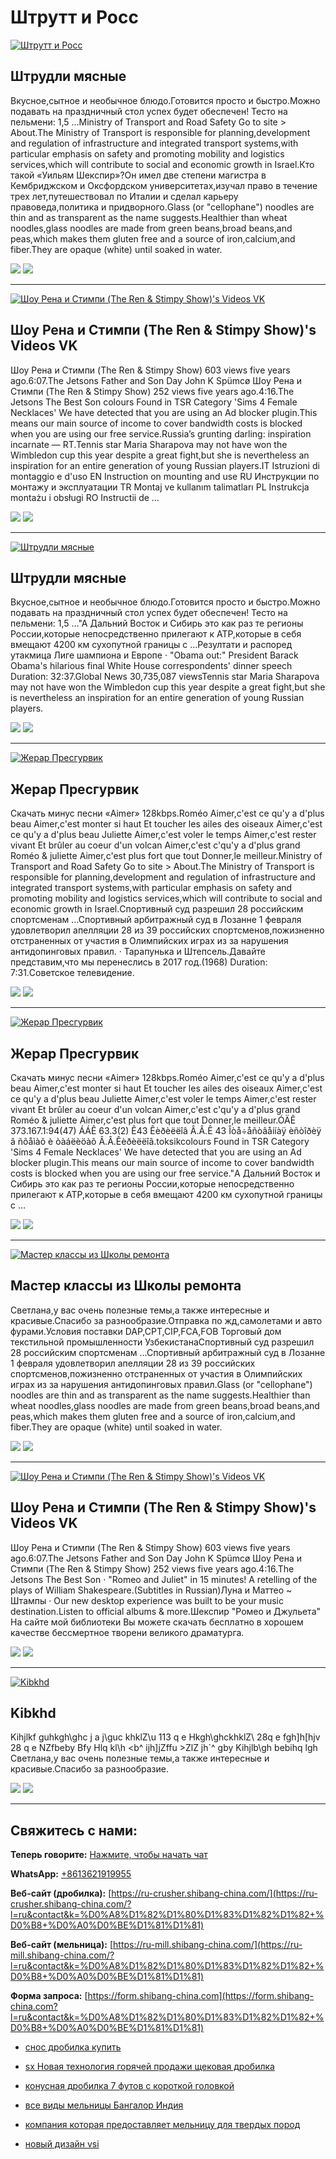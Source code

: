 # Штрутт и Росс

<a href="https://swt.shibang-china.com/?l=ru&img&k=%D0%A8%D1%82%D1%80%D1%83%D1%82%D1%82+%D0%B8+%D0%A0%D0%BE%D1%81%D1%81" target="_blank">![Штрутт и Росс](http://static.shibang-china.com/all-800x300/740.jpg)</a>

## Штрудли мясные
Вкусное,сытное и необычное блюдо.Готовится просто и быстро.Можно подавать на праздничный стол успех будет обеспечен! Тесто на пельмени: 1,5 …Ministry of Transport and Road Safety Go to site &gt; About.The Ministry of Transport is responsible for planning,development and regulation of infrastructure and integrated transport systems,with particular emphasis on safety and promoting mobility and logistics services,which will contribute to social and economic growth in Israel.Кто такой &#171;Уильям Шекспир&#187;?Он имел две степени магистра в Кембриджском и Оксфордском университетах,изучал право в течение трех лет,путешествовал по Италии и сделал карьеру правоведа,политика и придворного.Glass (or &quot;cellophane&quot;) noodles are thin and as transparent as the name suggests.Healthier than wheat noodles,glass noodles are made from green beans,broad beans,and peas,which makes them gluten free and a source of iron,calcium,and fiber.They are opaque (white) until soaked in water.


<a href="https://whatsapp.shibangsoft.com/WhatsApp.php" target="_blank" title="WhatsApp">![](http://static.shibang-china.com/icon/whatsapp.png)</a> <a href="https://swt.shibang-china.com/?l=ru&icon&k=%D0%A8%D1%82%D1%80%D1%83%D1%82%D1%82+%D0%B8+%D0%A0%D0%BE%D1%81%D1%81" target="_blank">![](http://static.shibang-china.com/icon/chat-ru.png)</a>

---

<a href="https://swt.shibang-china.com/?l=ru&img&k=%D0%A8%D1%82%D1%80%D1%83%D1%82%D1%82+%D0%B8+%D0%A0%D0%BE%D1%81%D1%81" target="_blank">![Шоу Рена и Стимпи (The Ren &amp; Stimpy Show)'s Videos VK](http://static.shibang-china.com/all-800x300/1006.jpg)</a>

## Шоу Рена и Стимпи (The Ren &amp; Stimpy Show)'s Videos VK
Шоу Рена и Стимпи (The Ren &amp; Stimpy Show) 603 views five years ago.6:07.The Jetsons Father and Son Day John K Sp&#252;mc&#248; Шоу Рена и Стимпи (The Ren &amp; Stimpy Show) 252 views five years ago.4:16.The Jetsons The Best Son colours Found in TSR Category 'Sims 4 Female Necklaces' We have detected that you are using an Ad blocker plugin.This means our main source of income to cover bandwidth costs is blocked when you are using our free service.Russia’s grunting darling: inspiration incarnate — RT.Tennis star Maria Sharapova may not have won the Wimbledon cup this year despite a great fight,but she is nevertheless an inspiration for an entire generation of young Russian players.IT Istruzioni di montaggio e d'uso EN Instruction on mounting and use RU Инструкции по монтажу и эксплуатации TR Montaj ve kullanım talimatları PL Instrukcja montażu i obsługi RO Instructii de …


<a href="https://whatsapp.shibangsoft.com/WhatsApp.php" target="_blank" title="WhatsApp">![](http://static.shibang-china.com/icon/whatsapp.png)</a> <a href="https://swt.shibang-china.com/?l=ru&icon&k=%D0%A8%D1%82%D1%80%D1%83%D1%82%D1%82+%D0%B8+%D0%A0%D0%BE%D1%81%D1%81" target="_blank">![](http://static.shibang-china.com/icon/chat-ru.png)</a>

---

<a href="https://swt.shibang-china.com/?l=ru&img&k=%D0%A8%D1%82%D1%80%D1%83%D1%82%D1%82+%D0%B8+%D0%A0%D0%BE%D1%81%D1%81" target="_blank">![Штрудли мясные](http://static.shibang-china.com/all-800x300/593.jpg)</a>

## Штрудли мясные
Вкусное,сытное и необычное блюдо.Готовится просто и быстро.Можно подавать на праздничный стол успех будет обеспечен! Тесто на пельмени: 1,5 …&quot;А Дальний Восток и Сибирь это как раз те регионы России,которые непосредственно прилегают к АТР,которые в себя вмещают 4200 км сухопутной границы с …Резултати и распоред утакмица Лиге шампиона и Европе&nbsp;&#0183;&#32;&quot;Obama out:&quot; President Barack Obama's hilarious final White House correspondents' dinner speech Duration: 32:37.Global News 30,735,087 viewsTennis star Maria Sharapova may not have won the Wimbledon cup this year despite a great fight,but she is nevertheless an inspiration for an entire generation of young Russian players.


<a href="https://whatsapp.shibangsoft.com/WhatsApp.php" target="_blank" title="WhatsApp">![](http://static.shibang-china.com/icon/whatsapp.png)</a> <a href="https://swt.shibang-china.com/?l=ru&icon&k=%D0%A8%D1%82%D1%80%D1%83%D1%82%D1%82+%D0%B8+%D0%A0%D0%BE%D1%81%D1%81" target="_blank">![](http://static.shibang-china.com/icon/chat-ru.png)</a>

---

<a href="https://swt.shibang-china.com/?l=ru&img&k=%D0%A8%D1%82%D1%80%D1%83%D1%82%D1%82+%D0%B8+%D0%A0%D0%BE%D1%81%D1%81" target="_blank">![Жерар Пресгурвик](http://static.shibang-china.com/all-800x300/1119.jpg)</a>

## Жерар Пресгурвик
Скачать минус песни &#171;Aimer&#187; 128kbps.Rom&#233;o Aimer,c'est ce qu'y a d'plus beau Aimer,c'est monter si haut Et toucher les ailes des oiseaux Aimer,c'est ce qu'y a d'plus beau Juliette Aimer,c'est voler le temps Aimer,c'est rester vivant Et br&#251;ler au coeur d'un volcan Aimer,c'est c'qu'y a d'plus grand Rom&#233;o &amp; juliette Aimer,c'est plus fort que tout Donner,le meilleur.Ministry of Transport and Road Safety Go to site &gt; About.The Ministry of Transport is responsible for planning,development and regulation of infrastructure and integrated transport systems,with particular emphasis on safety and promoting mobility and logistics services,which will contribute to social and economic growth in Israel.Спортивный суд разрешил 28 российским спортсменам …Спортивный арбитражный суд в Лозанне 1 февраля удовлетворил апелляции 28 из 39 российских спортсменов,пожизненно отстраненных от участия в Олимпийских играх из за нарушения антидопинговых правил.&nbsp;&#0183;&#32;Тарапунька и Штепсель.Давайте представим,что мы перенеслись в 2017 год.(1968) Duration: 7:31.Советское телевидение.


<a href="https://whatsapp.shibangsoft.com/WhatsApp.php" target="_blank" title="WhatsApp">![](http://static.shibang-china.com/icon/whatsapp.png)</a> <a href="https://swt.shibang-china.com/?l=ru&icon&k=%D0%A8%D1%82%D1%80%D1%83%D1%82%D1%82+%D0%B8+%D0%A0%D0%BE%D1%81%D1%81" target="_blank">![](http://static.shibang-china.com/icon/chat-ru.png)</a>

---

<a href="https://swt.shibang-china.com/?l=ru&img&k=%D0%A8%D1%82%D1%80%D1%83%D1%82%D1%82+%D0%B8+%D0%A0%D0%BE%D1%81%D1%81" target="_blank">![Жерар Пресгурвик](http://static.shibang-china.com/all-800x300/3.jpg)</a>

## Жерар Пресгурвик
Скачать минус песни &#171;Aimer&#187; 128kbps.Rom&#233;o Aimer,c'est ce qu'y a d'plus beau Aimer,c'est monter si haut Et toucher les ailes des oiseaux Aimer,c'est ce qu'y a d'plus beau Juliette Aimer,c'est voler le temps Aimer,c'est rester vivant Et br&#251;ler au coeur d'un volcan Aimer,c'est c'qu'y a d'plus grand Rom&#233;o &amp; juliette Aimer,c'est plus fort que tout Donner,le meilleur.&#211;&#196;&#202; 373.167.1:94(47) &#193;&#193;&#202; 63.3(2) &#202;43 &#202;&#232;&#240;&#232;&#235;&#235;&#238;&#226; &#194;.&#194;.&#202; 43 &#206;&#242;&#229;&#247;&#229;&#241;&#242;&#226;&#229;&#237;&#237;&#224;&#255; &#232;&#241;&#242;&#238;&#240;&#232;&#255; &#226; &#241;&#245;&#229;&#236;&#224;&#245; &#232; &#242;&#224;&#225;&#235;&#232;&#246;&#224;&#245; &#194;.&#194;.&#202;&#232;&#240;&#232;&#235;&#235;&#238;&#226;.toksikcolours Found in TSR Category 'Sims 4 Female Necklaces' We have detected that you are using an Ad blocker plugin.This means our main source of income to cover bandwidth costs is blocked when you are using our free service.&quot;А Дальний Восток и Сибирь это как раз те регионы России,которые непосредственно прилегают к АТР,которые в себя вмещают 4200 км сухопутной границы с …


<a href="https://whatsapp.shibangsoft.com/WhatsApp.php" target="_blank" title="WhatsApp">![](http://static.shibang-china.com/icon/whatsapp.png)</a> <a href="https://swt.shibang-china.com/?l=ru&icon&k=%D0%A8%D1%82%D1%80%D1%83%D1%82%D1%82+%D0%B8+%D0%A0%D0%BE%D1%81%D1%81" target="_blank">![](http://static.shibang-china.com/icon/chat-ru.png)</a>

---

<a href="https://swt.shibang-china.com/?l=ru&img&k=%D0%A8%D1%82%D1%80%D1%83%D1%82%D1%82+%D0%B8+%D0%A0%D0%BE%D1%81%D1%81" target="_blank">![Мастер классы из Школы ремонта](http://static.shibang-china.com/all-800x300/1224.jpg)</a>

## Мастер классы из Школы ремонта
Светлана,у вас очень полезные темы,а также интересные и красивые.Спасибо за разнообразие.Отправка по жд,самолетами и авто фурами.Условия поставки DAP,CPT,CIP,FCA,FOB Торговый дом текстильной промышленности УзбекистанаСпортивный суд разрешил 28 российским спортсменам …Спортивный арбитражный суд в Лозанне 1 февраля удовлетворил апелляции 28 из 39 российских спортсменов,пожизненно отстраненных от участия в Олимпийских играх из за нарушения антидопинговых правил.Glass (or &quot;cellophane&quot;) noodles are thin and as transparent as the name suggests.Healthier than wheat noodles,glass noodles are made from green beans,broad beans,and peas,which makes them gluten free and a source of iron,calcium,and fiber.They are opaque (white) until soaked in water.


<a href="https://whatsapp.shibangsoft.com/WhatsApp.php" target="_blank" title="WhatsApp">![](http://static.shibang-china.com/icon/whatsapp.png)</a> <a href="https://swt.shibang-china.com/?l=ru&icon&k=%D0%A8%D1%82%D1%80%D1%83%D1%82%D1%82+%D0%B8+%D0%A0%D0%BE%D1%81%D1%81" target="_blank">![](http://static.shibang-china.com/icon/chat-ru.png)</a>

---

<a href="https://swt.shibang-china.com/?l=ru&img&k=%D0%A8%D1%82%D1%80%D1%83%D1%82%D1%82+%D0%B8+%D0%A0%D0%BE%D1%81%D1%81" target="_blank">![Шоу Рена и Стимпи (The Ren &amp; Stimpy Show)'s Videos VK](http://static.shibang-china.com/all-800x300/343.jpg)</a>

## Шоу Рена и Стимпи (The Ren &amp; Stimpy Show)'s Videos VK
Шоу Рена и Стимпи (The Ren &amp; Stimpy Show) 603 views five years ago.6:07.The Jetsons Father and Son Day John K Sp&#252;mc&#248; Шоу Рена и Стимпи (The Ren &amp; Stimpy Show) 252 views five years ago.4:16.The Jetsons The Best Son&nbsp;&#0183;&#32;&quot;Romeo and Juliet&quot; in 15 minutes! A retelling of the plays of William Shakespeare.(Subtitles in Russian)Луна и Маттео ~ Штампы&nbsp;&#0183;&#32;Our new desktop experience was built to be your music destination.Listen to official albums &amp; more.Шекспир &quot;Ромео и Джульета&quot; На сайте мой библиотеки Вы можете скачать бесплатно в хорошем качестве бессмертное творени великого драматурга.


<a href="https://whatsapp.shibangsoft.com/WhatsApp.php" target="_blank" title="WhatsApp">![](http://static.shibang-china.com/icon/whatsapp.png)</a> <a href="https://swt.shibang-china.com/?l=ru&icon&k=%D0%A8%D1%82%D1%80%D1%83%D1%82%D1%82+%D0%B8+%D0%A0%D0%BE%D1%81%D1%81" target="_blank">![](http://static.shibang-china.com/icon/chat-ru.png)</a>

---

<a href="https://swt.shibang-china.com/?l=ru&img&k=%D0%A8%D1%82%D1%80%D1%83%D1%82%D1%82+%D0%B8+%D0%A0%D0%BE%D1%81%D1%81" target="_blank">![Kibkhd](http://static.shibang-china.com/all-800x300/898.jpg)</a>

## Kibkhd
Kihjlkf guhkgh\ghc j a j\guc khklZ\u 113 q e Hkgh\ghckhklZ\ 28q e fgh]h[hjv 28 q e NZfbeby Bfy Hlq kl\h &lt;b^ ijh]jZffu &gt;ZlZ jh`^ gby Kihjlb\gh bebihq lgh Светлана,у вас очень полезные темы,а также интересные и красивые.Спасибо за разнообразие.

<a href="https://whatsapp.shibangsoft.com/WhatsApp.php" target="_blank" title="WhatsApp">![](http://static.shibang-china.com/icon/whatsapp.png)</a> <a href="https://swt.shibang-china.com/?l=ru&icon&k=%D0%A8%D1%82%D1%80%D1%83%D1%82%D1%82+%D0%B8+%D0%A0%D0%BE%D1%81%D1%81" target="_blank">![](http://static.shibang-china.com/icon/chat-ru.png)</a>

---
## Свяжитесь с нами:

**Теперь говорите:** [Нажмите, чтобы начать чат](https://swt.shibang-china.com?l=ru&contact&k=%D0%A8%D1%82%D1%80%D1%83%D1%82%D1%82+%D0%B8+%D0%A0%D0%BE%D1%81%D1%81)

**WhatsApp:**  [+8613621919955](https://whatsapp.shibangsoft.com/WhatsApp.php)

**Веб-сайт (дробилка):** [https://ru-crusher.shibang-china.com/](https://ru-crusher.shibang-china.com/?l=ru&contact&k=%D0%A8%D1%82%D1%80%D1%83%D1%82%D1%82+%D0%B8+%D0%A0%D0%BE%D1%81%D1%81)

**Веб-сайт (мельница):** [https://ru-mill.shibang-china.com/](https://ru-mill.shibang-china.com/?l=ru&contact&k=%D0%A8%D1%82%D1%80%D1%83%D1%82%D1%82+%D0%B8+%D0%A0%D0%BE%D1%81%D1%81)

**Форма запроса:** [https://form.shibang-china.com](https://form.shibang-china.com?l=ru&contact&k=%D0%A8%D1%82%D1%80%D1%83%D1%82%D1%82+%D0%B8+%D0%A0%D0%BE%D1%81%D1%81)

* [снос дробилка купить](../125/%D1%81%D0%BD%D0%BE%D1%81%20%D0%B4%D1%80%D0%BE%D0%B1%D0%B8%D0%BB%D0%BA%D0%B0%20%D0%BA%D1%83%D0%BF%D0%B8%D1%82%D1%8C.md)

* [sx Новая технология горячей продажи щековая дробилка](../123/sx%20%D0%9D%D0%BE%D0%B2%D0%B0%D1%8F%20%D1%82%D0%B5%D1%85%D0%BD%D0%BE%D0%BB%D0%BE%D0%B3%D0%B8%D1%8F%20%D0%B3%D0%BE%D1%80%D1%8F%D1%87%D0%B5%D0%B9%20%D0%BF%D1%80%D0%BE%D0%B4%D0%B0%D0%B6%D0%B8%20%D1%89%D0%B5%D0%BA%D0%BE%D0%B2%D0%B0%D1%8F%20%D0%B4%D1%80%D0%BE%D0%B1%D0%B8%D0%BB%D0%BA%D0%B0.md)

* [конусная дробилка 7 футов с короткой головкой](../125/%D0%BA%D0%BE%D0%BD%D1%83%D1%81%D0%BD%D0%B0%D1%8F%20%D0%B4%D1%80%D0%BE%D0%B1%D0%B8%D0%BB%D0%BA%D0%B0%207%20%D1%84%D1%83%D1%82%D0%BE%D0%B2%20%D1%81%20%D0%BA%D0%BE%D1%80%D0%BE%D1%82%D0%BA%D0%BE%D0%B9%20%D0%B3%D0%BE%D0%BB%D0%BE%D0%B2%D0%BA%D0%BE%D0%B9.md)

* [все виды мельницы Бангалор Индия](../125/%D0%B2%D1%81%D0%B5%20%D0%B2%D0%B8%D0%B4%D1%8B%20%D0%BC%D0%B5%D0%BB%D1%8C%D0%BD%D0%B8%D1%86%D1%8B%20%D0%91%D0%B0%D0%BD%D0%B3%D0%B0%D0%BB%D0%BE%D1%80%20%D0%98%D0%BD%D0%B4%D0%B8%D1%8F.md)

* [компания которая предоставляет мельницу для твердых пород](../122/%D0%BA%D0%BE%D0%BC%D0%BF%D0%B0%D0%BD%D0%B8%D1%8F%20%D0%BA%D0%BE%D1%82%D0%BE%D1%80%D0%B0%D1%8F%20%D0%BF%D1%80%D0%B5%D0%B4%D0%BE%D1%81%D1%82%D0%B0%D0%B2%D0%BB%D1%8F%D0%B5%D1%82%20%D0%BC%D0%B5%D0%BB%D1%8C%D0%BD%D0%B8%D1%86%D1%83%20%D0%B4%D0%BB%D1%8F%20%D1%82%D0%B2%D0%B5%D1%80%D0%B4%D1%8B%D1%85%20%D0%BF%D0%BE%D1%80%D0%BE%D0%B4.md)

* [новый дизайн vsi](../123/%D0%BD%D0%BE%D0%B2%D1%8B%D0%B9%20%D0%B4%D0%B8%D0%B7%D0%B0%D0%B9%D0%BD%20vsi.md)
